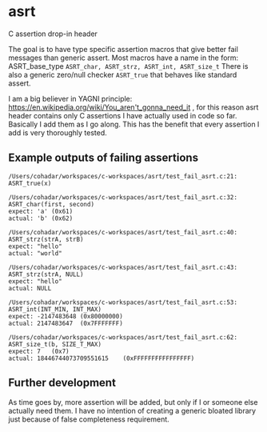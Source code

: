 # asrt
C assertion drop-in header

The goal is to have type specific assertion macros that give better fail messages than generic assert.
Most macros have a name in the form: ASRT_base_type
``` ASRT_char, ASRT_strz, ASRT_int, ASRT_size_t ```
There is also a generic zero/null checker ```ASRT_true``` that behaves like standard assert.

I am a big believer in YAGNI principle: https://en.wikipedia.org/wiki/You_aren't_gonna_need_it , 
for this reason asrt header contains only C assertions I have actually used in code so far.
Basically I add them as I go along. This has the benefit that every assertion I add is very thoroughly tested.

## Example outputs of failing assertions

```
/Users/cohadar/workspaces/c-workspaces/asrt/test_fail_asrt.c:21:
ASRT_true(x)
```

```
/Users/cohadar/workspaces/c-workspaces/asrt/test_fail_asrt.c:32:
ASRT_char(first, second)
expect: 'a'	(0x61)
actual: 'b'	(0x62)
```

```
/Users/cohadar/workspaces/c-workspaces/asrt/test_fail_asrt.c:40:
ASRT_strz(strA, strB)
expect: "hello"
actual: "world"
```

```
/Users/cohadar/workspaces/c-workspaces/asrt/test_fail_asrt.c:43:
ASRT_strz(strA, NULL)
expect: "hello"
actual: NULL
```

```
/Users/cohadar/workspaces/c-workspaces/asrt/test_fail_asrt.c:53:
ASRT_int(INT_MIN, INT_MAX)
expect: -2147483648	(0x80000000)
actual: 2147483647	(0x7FFFFFFF)
```

```
/Users/cohadar/workspaces/c-workspaces/asrt/test_fail_asrt.c:62:
ASRT_size_t(b, SIZE_T_MAX)
expect: 7	(0x7)
actual: 18446744073709551615	(0xFFFFFFFFFFFFFFFF)
```

## Further development
As time goes by, more assertion will be added, but only if I or someone else actually need them.
I have no intention of creating a generic bloated library just because of false completeness requirement.
